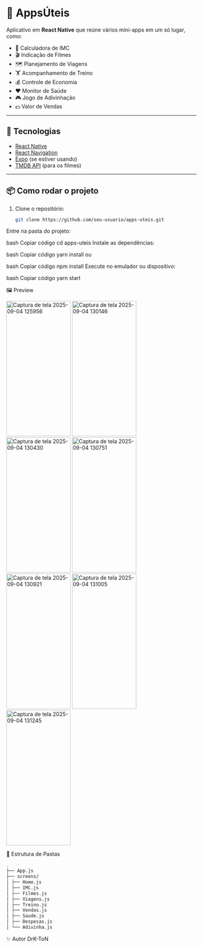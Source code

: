 # 📱 AppsÚteis

Aplicativo em **React Native** que reúne vários mini-apps em um só lugar, como:

- 🧮 Calculadora de IMC  
- 🎬 Indicação de Filmes  
- 🗺️ Planejamento de Viagens  
- 🏋️ Acompanhamento de Treino  
- 💰 Controle de Economia  
- ❤️ Monitor de Saúde  
- 🎮 Jogo de Adivinhação  
- 💵 Valor de Vendas  

---

## 🚀 Tecnologias

- [React Native](https://reactnative.dev/)  
- [React Navigation](https://reactnavigation.org/)  
- [Expo](https://expo.dev/) (se estiver usando)  
- [TMDB API](https://www.themoviedb.org/documentation/api) (para os filmes)  

---

## 📦 Como rodar o projeto

1. Clone o repositório:
   ```bash
   git clone https://github.com/seu-usuario/apps-uteis.git
Entre na pasta do projeto:

bash
Copiar código
cd apps-uteis
Instale as dependências:

bash
Copiar código
yarn install
ou

bash
Copiar código
npm install
Execute no emulador ou dispositivo:

bash
Copiar código
yarn start

🖼️ Preview

<img width="170" height="357" alt="Captura de tela 2025-09-04 125956" src="https://github.com/user-attachments/assets/c4dee214-a65f-431b-9559-c691fd883db4" />
<img width="170" height="357" alt="Captura de tela 2025-09-04 130146" src="https://github.com/user-attachments/assets/e8fc7cbc-bd40-4bd2-b83f-b9a061c59014" />
<img width="170" height="357" alt="Captura de tela 2025-09-04 130430" src="https://github.com/user-attachments/assets/f843b1fc-5bf2-44fb-8d6e-2065419673d6" />
<img width="170" height="357" alt="Captura de tela 2025-09-04 130751" src="https://github.com/user-attachments/assets/57ace458-191c-4c3c-9add-8ada445f0e10" />
<img width="170" height="357" alt="Captura de tela 2025-09-04 130921" src="https://github.com/user-attachments/assets/12d1eaa7-2a06-4579-8fe7-4c40201ff71f" />
<img width="170" height="357" alt="Captura de tela 2025-09-04 131005" src="https://github.com/user-attachments/assets/3131d726-ef8e-40c6-9341-bd0e094d7e5f" />
<img width="170" height="357" alt="Captura de tela 2025-09-04 131245" src="https://github.com/user-attachments/assets/cf20d6fa-9117-4433-a39f-5d9266182893" />


📌 Estrutura de Pastas

```bash
.
├── App.js
├── screens/
│ ├── Home.js
│ ├── IMC.js
│ ├── Filmes.js
│ ├── Viagens.js
│ ├── Treino.js
│ ├── Vendas.js
│ ├── Saude.js
│ ├── Despesas.js
│ └── Adivinha.js
```
✨ Autor DrK-ToN

